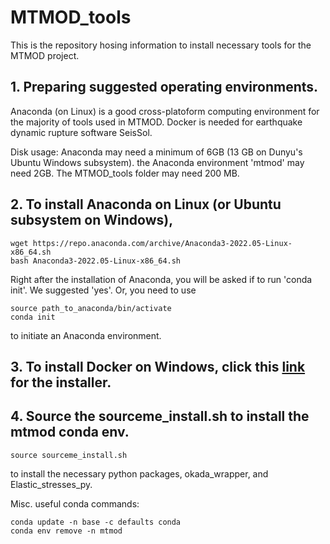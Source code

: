 # MTMOD_tools
This is the repository hosing information to install necessary tools for the MTMOD project.

## 1. Preparing suggested operating environments.
Anaconda (on Linux) is a good cross-platoform computing environment for the majority of tools used in MTMOD. Docker is needed for earthquake dynamic rupture software SeisSol. 

Disk usage: Anaconda may need a minimum of 6GB (13 GB on Dunyu's Ubuntu Windows subsystem). the Anaconda environment 'mtmod' may need 2GB. The MTMOD_tools folder may need 200 MB. 

## 2. To install Anaconda on Linux (or Ubuntu subsystem on Windows),
```
wget https://repo.anaconda.com/archive/Anaconda3-2022.05-Linux-x86_64.sh
bash Anaconda3-2022.05-Linux-x86_64.sh
```
Right after the installation of Anaconda, you will be asked if to run 'conda init'. We suggested 'yes'.
Or, you need to use 
```
source path_to_anaconda/bin/activate
conda init
```
to initiate an Anaconda environment. 

## 3. To install Docker on Windows, click this [link](https://desktop.docker.com/win/main/amd64/Docker%20Desktop%20Installer.exe?utm_source=docker&utm_medium=webreferral&utm_campaign=dd-smartbutton&utm_location=module) for the installer. 

## 4. Source the sourceme_install.sh to install the mtmod conda env. 
```
source sourceme_install.sh
```
to install the necessary python packages, okada_wrapper, and Elastic_stresses_py.

Misc.
useful conda commands:
```
conda update -n base -c defaults conda
conda env remove -n mtmod
```
